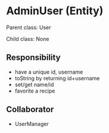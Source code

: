 # AdminUser (Entity)

Parent class: User

Child class: None

## Responsibility

- have a unique id, username 
- toString by returning id+username 
- set/get name/id 
- favorite a recipe

## Collaborator 

- UserManager